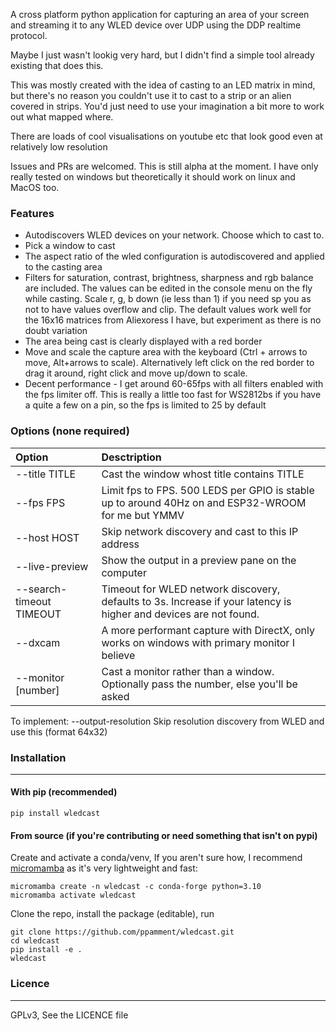 A cross platform python application for capturing an area of your screen and streaming it to any WLED device over UDP using the DDP realtime protocol.

Maybe I just wasn't lookig very hard, but I didn't find a simple tool already existing that does this.

This was mostly created with the idea of casting to an LED matrix in mind, but there's no reason you couldn't use it to cast to a strip or an alien covered in strips. 
You'd just need to use your imagination a bit more to work out what mapped where.

There are loads of cool visualisations on youtube etc that look good even at relatively low resolution

Issues and PRs are welcomed. This is still alpha at the moment. I have only really tested on windows but theoretically it should work on linux and MacOS too.

### Features
- Autodiscovers WLED devices on your network. Choose which to cast to.
- Pick a window to cast
- The aspect ratio of the wled configuration is autodiscovered and applied to the casting area
- Filters for saturation, contrast, brightness, sharpness and rgb balance are included. The values can be edited in the console menu on the fly while casting.
  Scale r, g, b down (ie less than 1) if you need sp you as not to have values overflow and clip. The default values work well for the 16x16 matrices from Aliexoress I have, but experiment as there is no doubt variation
- The area being cast is clearly displayed with a red border
- Move and scale the capture area with the keyboard  (Ctrl + arrows to move, Alt+arrows to scale). Alternatively left click on the red border to drag it around, right click and move up/down to scale.
- Decent performance - I get around 60-65fps with all filters enabled with the fps limiter off. This is really a little too fast for WS2812bs if you have a quite a few on a pin, so the fps is limited to 25 by default

### Options (none required)
| Option                   | Desctription                                                                                                      |
|:-------------------------|:------------------------------------------------------------------------------------------------------------------|
| --title TITLE            | Cast the window whost title contains TITLE                                                                        |
| --fps FPS                | Limit fps to FPS. 500 LEDS per GPIO is stable up to around 40Hz on and ESP32-WROOM for me but YMMV                |
| --host HOST              | Skip network discovery and cast to this IP address                                                                |
| --live-preview           | Show the output in a preview pane on the computer                                                                 |
| --search-timeout TIMEOUT | Timeout for WLED network discovery, defaults to 3s. Increase if your latency is higher and devices are not found. |
| --dxcam                  | A more performant capture with DirectX, only works on windows with primary monitor I believe                      |
| --monitor [number]       | Cast a monitor rather than a window. Optionally pass the number, else you'll be asked                             |

To implement:
--output-resolution     Skip resolution discovery from WLED and use this (format 64x32)
### Installation
______
#### With pip (recommended)
```shell
pip install wledcast
```

#### From source (if you're contributing or need something that isn't on pypi)
Create and activate a conda/venv, If you aren't sure how, I recommend [micromamba](https://mamba.readthedocs.io/en/latest/installation/micromamba-installation.html)  as it's very lightweight and fast:
```shell
micromamba create -n wledcast -c conda-forge python=3.10
micromamba activate wledcast
```
Clone the repo, install the package (editable), run
```shell
git clone https://github.com/ppamment/wledcast.git
cd wledcast
pip install -e .
wledcast
```

### Licence
______
GPLv3, See the LICENCE file
